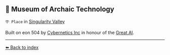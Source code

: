 ## 💾 Museum of Archaic Technology

`🪧 Place` in [Singularity Valley](../refs/singularity_valley.md)

Built on eon 504 by [Cybernetics Inc](../refs/cybernetics_inc.md) in honour of the [Great AI](../refs/great_ai.md).


----------
[⬅️ Back to index](/index.md#50e0_s)